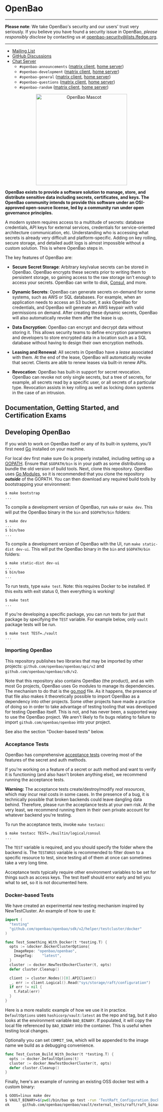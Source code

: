 # OpenBao

----

**Please note**: We take OpenBao's security and our users' trust very seriously. If you believe you have found a security issue in OpenBao, _please responsibly disclose_ by contacting us at [openbao-security@lists.lfedge.org](openbao-security@lists.lfedge.org).

----

<!-- -	Website: https://www.openbao.org -->
- [Mailing List](https://lists.lfedge.org/g/openbao)
- [GitHub Discussions](https://github.com/openbao/openbao/discussions)
- [Chat Server](https://chat.lfx.linuxfoundation.org/)
  - `#openbao-announcements` ([matrix client](https://matrix.to/#/#openbao-announcements:chat.lfx.linuxfoundation.org), [home server](https://chat.lfx.linuxfoundation.org/#/room/#openbao-announcements:chat.lfx.linuxfoundation.org))
  - `#openbao-development` ([matrix client](https://matrix.to/#/#openbao-development:chat.lfx.linuxfoundation.org), [home server](https://chat.lfx.linuxfoundation.org/#/room/#openbao-development:chat.lfx.linuxfoundation.org))
  - `#openbao-general` ([matrix client](https://matrix.to/#/#openbao-general:chat.lfx.linuxfoundation.org), [home server](https://chat.lfx.linuxfoundation.org/#/room/#openbao-general:chat.lfx.linuxfoundation.org))
  - `#openbao-questions` ([matrix client](https://matrix.to/#/#openbao-questions:chat.lfx.linuxfoundation.org), [home server](https://chat.lfx.linuxfoundation.org/#/room/#openbao-questions:chat.lfx.linuxfoundation.org))
  - `#openbao-random` ([matrix client](https://matrix.to/#/#openbao-random:chat.lfx.linuxfoundation.org), [home server](https://chat.lfx.linuxfoundation.org/#/room/#openbao-random:chat.lfx.linuxfoundation.org))

<p align="center">
  <img width="300" alt="OpenBao Mascot" src="https://raw.githubusercontent.com/openbao/artwork/main/color/openbao-color.svg">
</p>

**OpenBao exists to provide a software solution to manage, store, and distribute sensitive data including secrets, certificates, and keys. The OpenBao community intends to provide this software under an OSI-approved open-source license, led by a community run under open governance principles.**

A modern system requires access to a multitude of secrets: database credentials, API keys for external services, credentials for service-oriented architecture communication, etc. Understanding who is accessing what secrets is already very difficult and platform-specific. Adding on key rolling, secure storage, and detailed audit logs is almost impossible without a custom solution. This is where OpenBao steps in.

The key features of OpenBao are:

* **Secure Secret Storage**: Arbitrary key/value secrets can be stored
  in OpenBao. OpenBao encrypts these secrets prior to writing them to persistent
  storage, so gaining access to the raw storage isn't enough to access
  your secrets. OpenBao can write to disk, [Consul](https://www.consul.io),
  and more.

* **Dynamic Secrets**: OpenBao can generate secrets on-demand for some
  systems, such as AWS or SQL databases. For example, when an application
  needs to access an S3 bucket, it asks OpenBao for credentials, and OpenBao
  will generate an AWS keypair with valid permissions on demand. After
  creating these dynamic secrets, OpenBao will also automatically revoke them
  after the lease is up.

* **Data Encryption**: OpenBao can encrypt and decrypt data without storing
  it. This allows security teams to define encryption parameters and
  developers to store encrypted data in a location such as a SQL database without
  having to design their own encryption methods.

* **Leasing and Renewal**: All secrets in OpenBao have a _lease_ associated
  with them. At the end of the lease, OpenBao will automatically revoke that
  secret. Clients are able to renew leases via built-in renew APIs.

* **Revocation**: OpenBao has built-in support for secret revocation. OpenBao
  can revoke not only single secrets, but a tree of secrets, for example,
  all secrets read by a specific user, or all secrets of a particular type.
  Revocation assists in key rolling as well as locking down systems in the
  case of an intrusion.

Documentation, Getting Started, and Certification Exams
-------------------------------

<!-- Documentation is available on the [OpenBao website](https://www.openbao.org/docs/). -->

Developing OpenBao
--------------------

If you wish to work on OpenBao itself or any of its built-in systems, you'll
first need [Go](https://www.golang.org) installed on your machine.

For local dev first make sure Go is properly installed, including setting up a
[GOPATH](https://golang.org/doc/code.html#GOPATH). Ensure that `$GOPATH/bin` is in
your path as some distributions bundle the old version of build tools. Next, clone this
repository. OpenBao uses [Go Modules](https://github.com/golang/go/wiki/Modules),
so it is recommended that you clone the repository ***outside*** of the GOPATH.
You can then download any required build tools by bootstrapping your environment:

```sh
$ make bootstrap
...
```

To compile a development version of OpenBao, run `make` or `make dev`. This will
put the OpenBao binary in the `bin` and `$GOPATH/bin` folders:

```sh
$ make dev
...
$ bin/bao
...
```

To compile a development version of OpenBao with the UI, run `make static-dist dev-ui`. This will
put the OpenBao binary in the `bin` and `$GOPATH/bin` folders:

```sh
$ make static-dist dev-ui
...
$ bin/bao
...
```

To run tests, type `make test`. Note: this requires Docker to be installed. If
this exits with exit status 0, then everything is working!

```sh
$ make test
...
```

If you're developing a specific package, you can run tests for just that
package by specifying the `TEST` variable. For example below, only
`vault` package tests will be run.

```sh
$ make test TEST=./vault
...
```

### Importing OpenBao

This repository publishes two libraries that may be imported by other projects:
`github.com/openbao/openbao/api/v2` and `github.com/openbao/openbao/sdk/v2`.

Note that this repository also contains OpenBao (the product), and as with most Go
projects, OpenBao uses Go modules to manage its dependencies. The mechanism to do
that is the [go.mod](./go.mod) file. As it happens, the presence of that file
also makes it theoretically possible to import OpenBao as a dependency into other
projects. Some other projects have made a practice of doing so in order to take
advantage of testing tooling that was developed for testing OpenBao itself. This
is not, and has never been, a supported way to use the OpenBao project. We aren't
likely to fix bugs relating to failure to import `github.com/openbao/openbao`
into your project.

See also the section "Docker-based tests" below.

### Acceptance Tests

OpenBao has comprehensive [acceptance tests](https://en.wikipedia.org/wiki/Acceptance_testing)
covering most of the features of the secret and auth methods.

If you're working on a feature of a secret or auth method and want to
verify it is functioning (and also hasn't broken anything else), we recommend
running the acceptance tests.

**Warning:** The acceptance tests create/destroy/modify *real resources*, which
may incur real costs in some cases. In the presence of a bug, it is technically
possible that broken backends could leave dangling data behind. Therefore,
please run the acceptance tests at your own risk. At the very least,
we recommend running them in their own private account for whatever backend
you're testing.

To run the acceptance tests, invoke `make testacc`:

```sh
$ make testacc TEST=./builtin/logical/consul
...
```

The `TEST` variable is required, and you should specify the folder where the
backend is. The `TESTARGS` variable is recommended to filter down to a specific
resource to test, since testing all of them at once can sometimes take a very
long time.

Acceptance tests typically require other environment variables to be set for
things such as access keys. The test itself should error early and tell
you what to set, so it is not documented here.

### Docker-based Tests

We have created an experimental new testing mechanism inspired by NewTestCluster.
An example of how to use it:

```go
import (
  "testing"
  "github.com/openbao/openbao/sdk/v2/helper/testcluster/docker"
)

func Test_Something_With_Docker(t *testing.T) {
  opts := &docker.DockerClusterOptions{
    ImageRepo: "openbao/openbao",
    ImageTag:    "latest",
  }
  cluster := docker.NewTestDockerCluster(t, opts)
  defer cluster.Cleanup()

  client := cluster.Nodes()[0].APIClient()
  _, err := client.Logical().Read("sys/storage/raft/configuration")
  if err != nil {
    t.Fatal(err)
  }
}
```

Here is a more realistic example of how we use it in practice.  `DefaultOptions` uses
`hashicorp/vault:latest` as the repo and tag, but it also looks at the environment
variable `BAO_BINARY`. If populated, it will copy the local file referenced by
`BAO_BINARY` into the container. This is useful when testing local changes.

Optionally you can set `COMMIT_SHA`, which will be appended to the image name we
build as a debugging convenience.

```go
func Test_Custom_Build_With_Docker(t *testing.T) {
  opts := docker.DefaultOptions(t)
  cluster := docker.NewTestDockerCluster(t, opts)
  defer cluster.Cleanup()
}
```

Finally, here's an example of running an existing OSS docker test with a custom binary:

```bash
$ GOOS=linux make dev
$ VAULT_BINARY=$(pwd)/bin/bao go test -run 'TestRaft_Configuration_Docker' ./vault/external_tests/raft/raft_binary
ok      github.com/openbao/openbao/vault/external_tests/raft/raft_binary        20.960s
```
